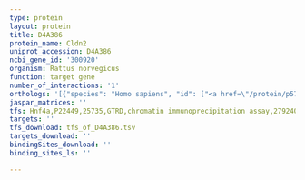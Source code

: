 ```yaml
---
type: protein
layout: protein
title: D4A386
protein_name: Cldn2
uniprot_accession: D4A386
ncbi_gene_id: '300920'
organism: Rattus norvegicus
function: target gene
number_of_interactions: '1'
orthologs: '[{"species": "Homo sapiens", "id": ["<a href=\"/protein/p57739\">P57739</a>"]}, {"species": "Mus musculus", "id": ["<a href=\"/protein/o88552\">O88552</a>"]}]'
jaspar_matrices: ''
tfs: Hnf4a,P22449,25735,GTRD,chromatin immunoprecipitation assay,27924024%5Buid%5D,No
targets: ''
tfs_download: tfs_of_D4A386.tsv
targets_download: ''
bindingSites_download: ''
binding_sites_ls: ''

---
```

